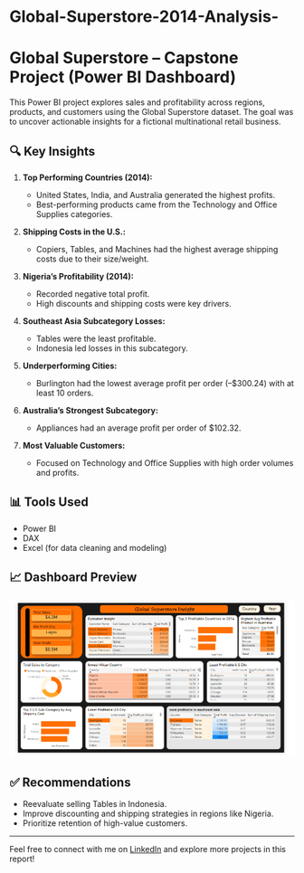 # Global-Superstore-2014-Analysis- 
# Global Superstore – Capstone Project (Power BI Dashboard)

This Power BI project explores sales and profitability across regions, products, and customers using the Global Superstore dataset. The goal was to uncover actionable insights for a fictional multinational retail business.

## 🔍 Key Insights

1. **Top Performing Countries (2014):**
   - United States, India, and Australia generated the highest profits.
   - Best-performing products came from the Technology and Office Supplies categories.

2. **Shipping Costs in the U.S.:**
   - Copiers, Tables, and Machines had the highest average shipping costs due to their size/weight.

3. **Nigeria’s Profitability (2014):**
   - Recorded negative total profit.
   - High discounts and shipping costs were key drivers.

4. **Southeast Asia Subcategory Losses:**
   - Tables were the least profitable.
   - Indonesia led losses in this subcategory.

5. **Underperforming Cities:**
   - Burlington had the lowest average profit per order (–$300.24) with at least 10 orders.

6. **Australia’s Strongest Subcategory:**
   - Appliances had an average profit per order of $102.32.

7. **Most Valuable Customers:**
   - Focused on Technology and Office Supplies with high order volumes and profits.

## 📊 Tools Used
- Power BI
- DAX
- Excel (for data cleaning and modeling)

## 📈 Dashboard Preview
![](https://github.com/Debbylab/Global-Superstore-2014-Analysis-/blob/main/Globla%20Superstore.png)

## ✅ Recommendations
- Reevaluate selling Tables in Indonesia.
- Improve discounting and shipping strategies in regions like Nigeria.
- Prioritize retention of high-value customers.

---

Feel free to connect with me on [LinkedIn](#) and explore more projects in this report!
